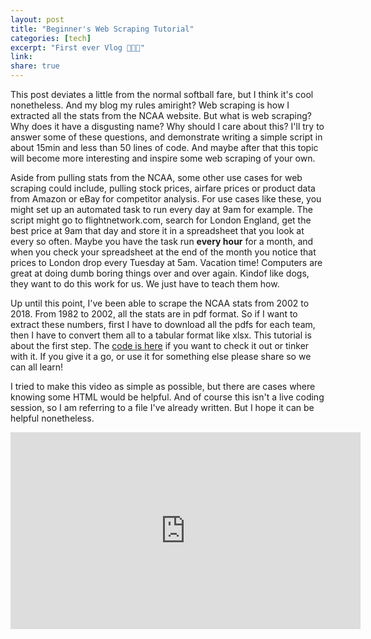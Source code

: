 ```yaml
---
layout: post
title: "Beginner's Web Scraping Tutorial"
categories: [tech]
excerpt: "First ever Vlog 🤯🤯🤯"
link:
share: true
---
```


This post deviates a little from the normal softball fare, but I think it's cool nonetheless. And my blog my rules amiright? Web scraping is how I extracted all the stats from the NCAA website. But what is web scraping? Why does it have a disgusting name? Why should I care about this? I'll try to answer some of these questions, and demonstrate writing a simple script in about 15min and less than 50 lines of code. And maybe after that this topic will become more interesting and inspire some web scraping of your own.

Aside from pulling stats from the NCAA, some other use cases for web scraping could include, pulling stock prices, airfare prices or product data from Amazon or eBay for competitor analysis. For use cases like these, you might set up an automated task to run every day at 9am for example. The script might go to flightnetwork.com, search for London England, get the best price at 9am that day and store it in a spreadsheet that you look at every so often. Maybe you have the task run **every hour** for a month, and when you check your spreadsheet at the end of the month you notice that prices to London drop every Tuesday at 5am. Vacation time! Computers are great at doing dumb boring things over and over again. Kindof like dogs, they want to do this work for us. We just have to teach them how.

Up until this point, I've been able to scrape the NCAA stats from 2002 to 2018. From 1982 to 2002, all the stats are in pdf format. So if I want to extract these numbers, first I have to download all the pdfs for each team, then I have to convert them all to a tabular format like xlsx. This tutorial is about the first step. The [code is here][pdf_gist] if you want to check it out or tinker with it. If you give it a go, or use it for something else please share so we can all learn!

I tried to make this video as simple as possible, but there are cases where knowing some HTML would be helpful. And of course this isn't a live coding session, so I am referring to a file I've already written. But I hope it can be helpful nonetheless.

<iframe width="560" height="315" src="https://www.youtube.com/embed/x11-T0bSWcM" frameborder="0" allow="accelerometer; autoplay; encrypted-media; gyroscope; picture-in-picture" allowfullscreen></iframe>



[pdf_gist]: https://gist.github.com/jenyeeiam/034c492fee97aec768f59f67a0144640
